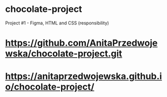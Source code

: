 # chocolate-project
Project #1 - Figma, HTML and CSS (responsibility)
# https://github.com/AnitaPrzedwojewska/chocolate-project.git
# https://anitaprzedwojewska.github.io/chocolate-project/